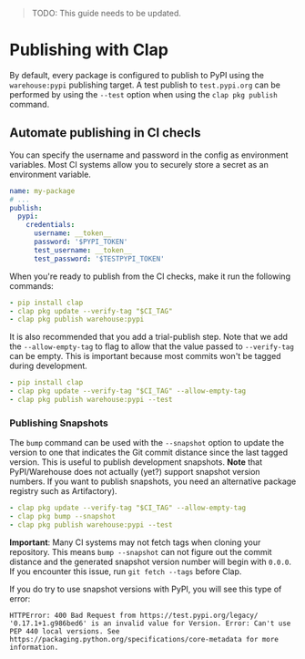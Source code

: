 

> TODO: This guide needs to be updated.

# Publishing with Clap

By default, every package is configured to publish to PyPI using the `warehouse:pypi` publishing
target. A test publish to `test.pypi.org` can be performed by using the `--test` option when using
the `clap pkg publish` command.

## Automate publishing in CI checls

You can specify the username and password in the config as environment variables. Most CI systems
allow you to securely store a secret as an environment variable.

```yml
name: my-package
# ...
publish:
  pypi:
    credentials:
      username: __token__
      password: '$PYPI_TOKEN'
      test_username: __token__
      test_password: '$TESTPYPI_TOKEN'
```

When you're ready to publish from the CI checks, make it run the following commands:

```yml
- pip install clap
- clap pkg update --verify-tag "$CI_TAG"
- clap pkg publish warehouse:pypi
```

It is also recommended that you add a trial-publish step. Note that we add the `--allow-empty-tag`
to flag to allow that the value passed to `--verify-tag` can be empty. This is important because
most commits won't be tagged during development.

```yml
- pip install clap
- clap pkg update --verify-tag "$CI_TAG" --allow-empty-tag
- clap pkg publish warehouse:pypi --test
```

### Publishing Snapshots

The `bump` command can be used with the `--snapshot` option to update the version to one that
indicates the Git commit distance since the last tagged version. This is useful to publish
development snapshots. __Note__ that PyPI/Warehouse does not actually (yet?) support snapshot version
numbers. If you want to publish snapshots, you need an alternative package registry such as Artifactory).

```yaml
- clap pkg update --verify-tag "$CI_TAG" --allow-empty-tag
- clap pkg bump --snapshot
- clap pkg publish warehouse:pypi --test
```

__Important__: Many CI systems may not fetch tags when cloning your repository. This means `bump --snapshot`
can not figure out the commit distance and the generated snapshot version number will begin with `0.0.0`. If
you encounter this issue, run `git fetch --tags` before Clap.

If you do try to use snapshot versions with PyPI, you will see this type of error:

```
HTTPError: 400 Bad Request from https://test.pypi.org/legacy/
'0.17.1+1.g986bed6' is an invalid value for Version. Error: Can't use PEP 440 local versions. See https://packaging.python.org/specifications/core-metadata for more information.
```
